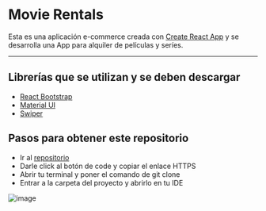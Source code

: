 # Movie Rentals

Esta es una aplicación e-commerce creada con [Create React App](https://github.com/facebook/create-react-app) y se desarrolla una App para alquiler de películas y seríes.

***

## Librerías que se utilizan y se deben descargar
- [React Bootstrap](https://react-bootstrap.netlify.app/)
- [Material UI](https://mui.com/)
- [Swiper](https://swiperjs.com/)

## Pasos para obtener este repositorio

- Ir al [repositorio](https://github.com/franco-prafil/movie-rentals-prafil)  
- Darle click al botón de code y copiar el enlace HTTPS
- Abrir tu terminal y poner el comando de git clone
- Entrar a la carpeta del proyecto y abrirlo en tu IDE

![image](https://github.com/franco-prafil/movie-rentals-prafil/blob/main/public/movie-rentals-final.gif)






